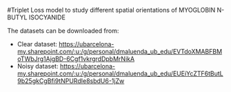 #Triplet Loss model to study different spatial orientations of MYOGLOBIN N-BUTYL ISOCYANIDE

The datasets can be downloaded from:
 - Clear dataset: https://ubarcelona-my.sharepoint.com/:u:/g/personal/dmaluenda_ub_edu/EVTdoXMABFBMoTWbJrg1AjgBD-6Cgf1vkrgrdDpbMrNikA
 - Noisy dataset: https://ubarcelona-my.sharepoint.com/:u:/g/personal/dmaluenda_ub_edu/EUEiYcZTF6tButL9b25gkCgBfi9tNPURdIe8sbdU6-1jZw
